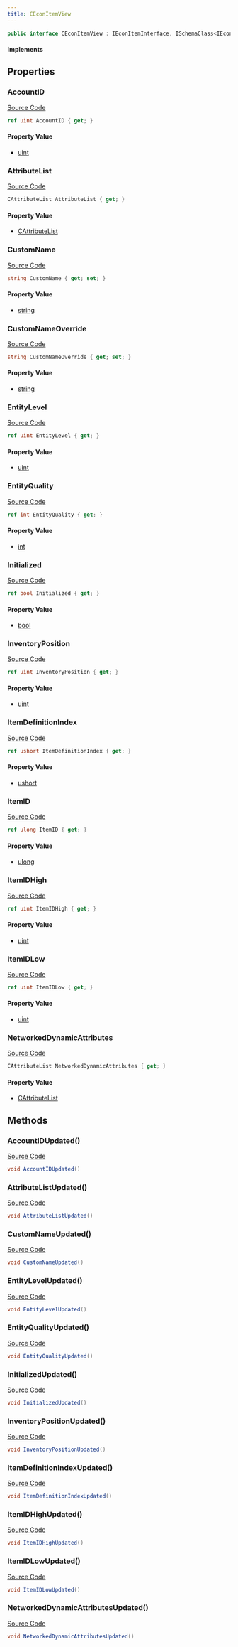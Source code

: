 ```yaml
---
title: CEconItemView
---
```


```csharp
public interface CEconItemView : IEconItemInterface, ISchemaClass<IEconItemInterface>, ISchemaClass<CEconItemView>, ISchemaField, ISchemaClass, INativeHandle
```

#### Implements

## Properties

### AccountID

[Source Code](https://github.com/swiftly-solution/swiftlys2/blob/beta/managed/src/SwiftlyS2.Generated/Schemas/Interfaces/CEconItemView.cs#L28)

```csharp
ref uint AccountID { get; }
```

#### Property Value

- [uint](https://learn.microsoft.com/dotnet/api/system.uint32)

### AttributeList

[Source Code](https://github.com/swiftly-solution/swiftlys2/blob/beta/managed/src/SwiftlyS2.Generated/Schemas/Interfaces/CEconItemView.cs#L34)

```csharp
CAttributeList AttributeList { get; }
```

#### Property Value

- [CAttributeList](/docs/api/shared/schemadefinitions/cattributelist)

### CustomName

[Source Code](https://github.com/swiftly-solution/swiftlys2/blob/beta/managed/src/SwiftlyS2.Generated/Schemas/Interfaces/CEconItemView.cs#L38)

```csharp
string CustomName { get; set; }
```

#### Property Value

- [string](https://learn.microsoft.com/dotnet/api/system.string)

### CustomNameOverride

[Source Code](https://github.com/swiftly-solution/swiftlys2/blob/beta/managed/src/SwiftlyS2.Generated/Schemas/Interfaces/CEconItemView.cs#L40)

```csharp
string CustomNameOverride { get; set; }
```

#### Property Value

- [string](https://learn.microsoft.com/dotnet/api/system.string)

### EntityLevel

[Source Code](https://github.com/swiftly-solution/swiftlys2/blob/beta/managed/src/SwiftlyS2.Generated/Schemas/Interfaces/CEconItemView.cs#L20)

```csharp
ref uint EntityLevel { get; }
```

#### Property Value

- [uint](https://learn.microsoft.com/dotnet/api/system.uint32)

### EntityQuality

[Source Code](https://github.com/swiftly-solution/swiftlys2/blob/beta/managed/src/SwiftlyS2.Generated/Schemas/Interfaces/CEconItemView.cs#L18)

```csharp
ref int EntityQuality { get; }
```

#### Property Value

- [int](https://learn.microsoft.com/dotnet/api/system.int32)

### Initialized

[Source Code](https://github.com/swiftly-solution/swiftlys2/blob/beta/managed/src/SwiftlyS2.Generated/Schemas/Interfaces/CEconItemView.cs#L32)

```csharp
ref bool Initialized { get; }
```

#### Property Value

- [bool](https://learn.microsoft.com/dotnet/api/system.boolean)

### InventoryPosition

[Source Code](https://github.com/swiftly-solution/swiftlys2/blob/beta/managed/src/SwiftlyS2.Generated/Schemas/Interfaces/CEconItemView.cs#L30)

```csharp
ref uint InventoryPosition { get; }
```

#### Property Value

- [uint](https://learn.microsoft.com/dotnet/api/system.uint32)

### ItemDefinitionIndex

[Source Code](https://github.com/swiftly-solution/swiftlys2/blob/beta/managed/src/SwiftlyS2.Generated/Schemas/Interfaces/CEconItemView.cs#L16)

```csharp
ref ushort ItemDefinitionIndex { get; }
```

#### Property Value

- [ushort](https://learn.microsoft.com/dotnet/api/system.uint16)

### ItemID

[Source Code](https://github.com/swiftly-solution/swiftlys2/blob/beta/managed/src/SwiftlyS2.Generated/Schemas/Interfaces/CEconItemView.cs#L22)

```csharp
ref ulong ItemID { get; }
```

#### Property Value

- [ulong](https://learn.microsoft.com/dotnet/api/system.uint64)

### ItemIDHigh

[Source Code](https://github.com/swiftly-solution/swiftlys2/blob/beta/managed/src/SwiftlyS2.Generated/Schemas/Interfaces/CEconItemView.cs#L24)

```csharp
ref uint ItemIDHigh { get; }
```

#### Property Value

- [uint](https://learn.microsoft.com/dotnet/api/system.uint32)

### ItemIDLow

[Source Code](https://github.com/swiftly-solution/swiftlys2/blob/beta/managed/src/SwiftlyS2.Generated/Schemas/Interfaces/CEconItemView.cs#L26)

```csharp
ref uint ItemIDLow { get; }
```

#### Property Value

- [uint](https://learn.microsoft.com/dotnet/api/system.uint32)

### NetworkedDynamicAttributes

[Source Code](https://github.com/swiftly-solution/swiftlys2/blob/beta/managed/src/SwiftlyS2.Generated/Schemas/Interfaces/CEconItemView.cs#L36)

```csharp
CAttributeList NetworkedDynamicAttributes { get; }
```

#### Property Value

- [CAttributeList](/docs/api/shared/schemadefinitions/cattributelist)

## Methods

### AccountIDUpdated()

[Source Code](https://github.com/swiftly-solution/swiftlys2/blob/beta/managed/src/SwiftlyS2.Generated/Schemas/Interfaces/CEconItemView.cs#L47)

```csharp
void AccountIDUpdated()
```

### AttributeListUpdated()

[Source Code](https://github.com/swiftly-solution/swiftlys2/blob/beta/managed/src/SwiftlyS2.Generated/Schemas/Interfaces/CEconItemView.cs#L50)

```csharp
void AttributeListUpdated()
```

### CustomNameUpdated()

[Source Code](https://github.com/swiftly-solution/swiftlys2/blob/beta/managed/src/SwiftlyS2.Generated/Schemas/Interfaces/CEconItemView.cs#L52)

```csharp
void CustomNameUpdated()
```

### EntityLevelUpdated()

[Source Code](https://github.com/swiftly-solution/swiftlys2/blob/beta/managed/src/SwiftlyS2.Generated/Schemas/Interfaces/CEconItemView.cs#L44)

```csharp
void EntityLevelUpdated()
```

### EntityQualityUpdated()

[Source Code](https://github.com/swiftly-solution/swiftlys2/blob/beta/managed/src/SwiftlyS2.Generated/Schemas/Interfaces/CEconItemView.cs#L43)

```csharp
void EntityQualityUpdated()
```

### InitializedUpdated()

[Source Code](https://github.com/swiftly-solution/swiftlys2/blob/beta/managed/src/SwiftlyS2.Generated/Schemas/Interfaces/CEconItemView.cs#L49)

```csharp
void InitializedUpdated()
```

### InventoryPositionUpdated()

[Source Code](https://github.com/swiftly-solution/swiftlys2/blob/beta/managed/src/SwiftlyS2.Generated/Schemas/Interfaces/CEconItemView.cs#L48)

```csharp
void InventoryPositionUpdated()
```

### ItemDefinitionIndexUpdated()

[Source Code](https://github.com/swiftly-solution/swiftlys2/blob/beta/managed/src/SwiftlyS2.Generated/Schemas/Interfaces/CEconItemView.cs#L42)

```csharp
void ItemDefinitionIndexUpdated()
```

### ItemIDHighUpdated()

[Source Code](https://github.com/swiftly-solution/swiftlys2/blob/beta/managed/src/SwiftlyS2.Generated/Schemas/Interfaces/CEconItemView.cs#L45)

```csharp
void ItemIDHighUpdated()
```

### ItemIDLowUpdated()

[Source Code](https://github.com/swiftly-solution/swiftlys2/blob/beta/managed/src/SwiftlyS2.Generated/Schemas/Interfaces/CEconItemView.cs#L46)

```csharp
void ItemIDLowUpdated()
```

### NetworkedDynamicAttributesUpdated()

[Source Code](https://github.com/swiftly-solution/swiftlys2/blob/beta/managed/src/SwiftlyS2.Generated/Schemas/Interfaces/CEconItemView.cs#L51)

```csharp
void NetworkedDynamicAttributesUpdated()
```

